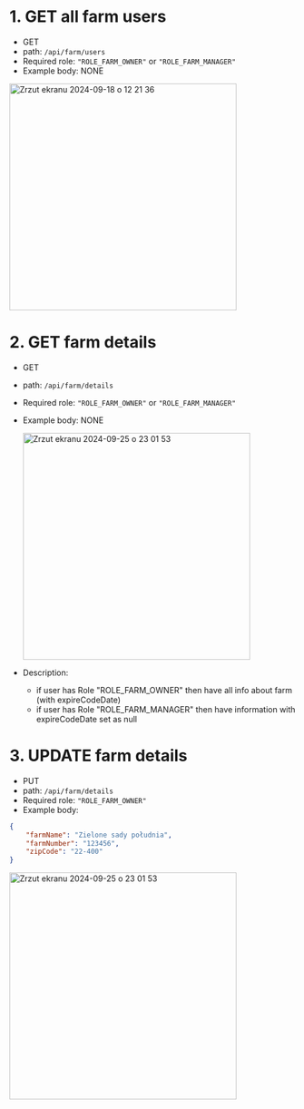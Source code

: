 # 1. GET all farm users
* GET
* path: ```/api/farm/users```
* Required role: ```"ROLE_FARM_OWNER"``` or ```"ROLE_FARM_MANAGER"```
* Example body: NONE


<img width="400" alt="Zrzut ekranu 2024-09-18 o 12 21 36" src="https://github.com/user-attachments/assets/77825c18-2201-4819-ac15-71dac9bc5851">


# 2. GET farm details
* GET
* path: ```/api/farm/details```
* Required role: ```"ROLE_FARM_OWNER"``` or ```"ROLE_FARM_MANAGER"```
* Example body: NONE

  <img width="400" alt="Zrzut ekranu 2024-09-25 o 23 01 53" src="https://github.com/user-attachments/assets/ef76075a-75fe-4f08-ae8a-95eab60bdfc1">

* Description:
   - if user has Role "ROLE_FARM_OWNER" then have all info about farm (with expireCodeDate)
   - if user has Role "ROLE_FARM_MANAGER" then have information with expireCodeDate set as null
 
# 3. UPDATE farm details
* PUT
* path: ```/api/farm/details```
* Required role: ```"ROLE_FARM_OWNER"```
* Example body:
``` json
{
    "farmName": "Zielone sady południa",
    "farmNumber": "123456",
    "zipCode": "22-400"
}
```
<img width="400" alt="Zrzut ekranu 2024-09-25 o 23 01 53" src="https://github.com/user-attachments/assets/41962e0f-f88f-4104-b9e9-821fcb5f8614">



